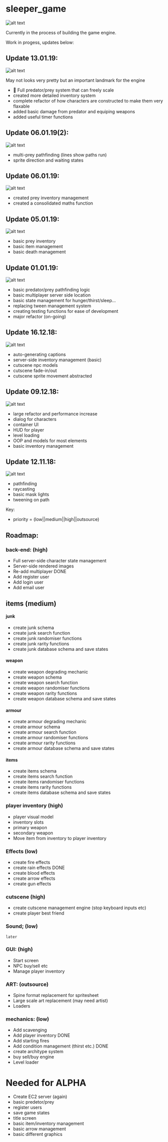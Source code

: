 # sleeper_game


![alt text](https://github.com/Ewan-Roberts/sleeper_game/blob/master/update_information/update_1.png)


Currently in the process of building the game engine.

Work in progess, updates below:

## Update 13.01.19:

![alt text](https://github.com/Ewan-Roberts/sleeper_game/blob/master/update_information/update_8.png)

May not looks very pretty but an important landmark for the engine

- :tada: Full predator/prey system that can freely scale
- created more detailed inventory system
- complete refactor of how characters are constructed to make them very flaxable
- added basic damage from predator and equiping weapons
- added useful timer functions

## Update 06.01.19(2):

![alt text](https://github.com/Ewan-Roberts/sleeper_game/blob/master/update_information/update_7.png)

- multi-prey pathfinding (lines show paths run)
- sprite direction and waiting states

## Update 06.01.19:

![alt text](https://github.com/Ewan-Roberts/sleeper_game/blob/master/update_information/update_6.png)

- created prey inventory management
- created a consolidated maths function

## Update 05.01.19:

![alt text](https://github.com/Ewan-Roberts/sleeper_game/blob/master/update_information/update_5.png)

- basic prey inventory
- basic item management
- basic death management


## Update 01.01.19:

![alt text](https://github.com/Ewan-Roberts/sleeper_game/blob/master/update_information/update_4.png)

- basic predator/prey pathfinding logic
- basic multiplayer server side location
- basic state management for hunger/thirst/sleep...
- replacing tween management system
- creating testing functions for ease of development
- major refactor (on-going)


## Update 16.12.18:

![alt text](https://github.com/Ewan-Roberts/sleeper_game/blob/master/update_information/update_3.png)

- auto-generating captions
- server-side inventory management (basic)
- cutscene npc models 
- cutscene fade-in/out
- cutscene sprite movement abstracted

## Update 09.12.18:

![alt text](https://github.com/Ewan-Roberts/sleeper_game/blob/master/update_information/update_2.png)

- large refactor and performance increase
- dialog for characters
- container UI
- HUD for player
- level loading
- OOP and models for most elements
- basic inventory management


## Update 12.11.18:

![alt text](https://github.com/Ewan-Roberts/sleeper_game/blob/master/update_information/update_1.png)

- pathfinding
- raycasting
- basic mask lights
- tweening on path

Key:
- priority = (low||medium||high||outsource)

## Roadmap:

### back-end: (high)
- Full server-side character state management
- Server-side rendered images
- Re-add multiplayer DONE
- Add register user
- Add login user
- Add email user

## items (medium)
#### junk
- create junk schema
- create junk search function
- create junk randomiser functions
- create junk rarity functions
- create junk database schema and save states

#### weapon
- create weapon degrading mechanic
- create weapon schema
- create weapon search function
- create weapon randomiser functions
- create weapon rarity functions
- create weapon database schema and save states

#### armour
- create armour degrading mechanic
- create armour schema
- create armour search function
- create armour randomiser functions
- create armour rarity functions
- create armour database schema and save states

#### items
- create items schema
- create items search function
- create items randomiser functions
- create items rarity functions
- create items database schema and save states

### player inventory (high)
- player visual model
- inventory slots
- primary weapon
- secondary weapon
- Move item from inventory to player inventory

### Effects (low)
- create fire effects
- create rain effects DONE
- create blood effects
- create arrow effects
- create gun effects

### cutscene (high)
- create cutscene management engine (stop keyboard inputs etc)
- create player best friend

### Sound; (low)
`later`

### GUI: (high)
- Start screen
- NPC buy/sell etc
- Manage player inventory

### ART: (outsource)
- Spine format replacement for spritesheet
- Large scale art replacement (may need artist)
- Loaders

### mechanics: (low)
- Add scavenging
- Add player inventory DONE
- Add starting fires
- Add condition management (thirst etc.) DONE
- create architype system
- buy sell/buy engine
- Level loader


# Needed for ALPHA
- Create EC2 server (again)
- basic predetor/prey
- register users
- save game states
- title screen
- basic item/inventory management
- basic arrow management
- basic different graphics








